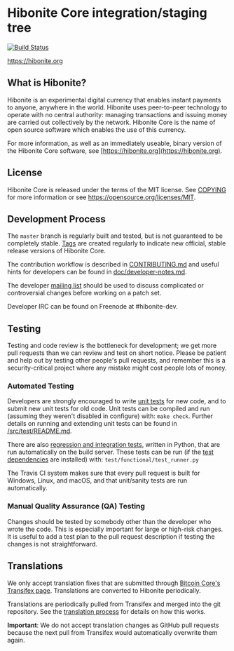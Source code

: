 Hibonite Core integration/staging tree
=====================================

[![Build Status](https://travis-ci.org/hibonite-project/hibonite.svg?branch=master)](https://travis-ci.org/hibonite-project/hibonite)

https://hibonite.org

What is Hibonite?
----------------

Hibonite is an experimental digital currency that enables instant payments to
anyone, anywhere in the world. Hibonite uses peer-to-peer technology to operate
with no central authority: managing transactions and issuing money are carried
out collectively by the network. Hibonite Core is the name of open source
software which enables the use of this currency.

For more information, as well as an immediately useable, binary version of
the Hibonite Core software, see [https://hibonite.org](https://hibonite.org).

License
-------

Hibonite Core is released under the terms of the MIT license. See [COPYING](COPYING) for more
information or see https://opensource.org/licenses/MIT.

Development Process
-------------------

The `master` branch is regularly built and tested, but is not guaranteed to be
completely stable. [Tags](https://github.com/hibonite-project/hibonite/tags) are created
regularly to indicate new official, stable release versions of Hibonite Core.

The contribution workflow is described in [CONTRIBUTING.md](CONTRIBUTING.md)
and useful hints for developers can be found in [doc/developer-notes.md](doc/developer-notes.md).

The developer [mailing list](https://groups.google.com/forum/#!forum/hibonite-dev)
should be used to discuss complicated or controversial changes before working
on a patch set.

Developer IRC can be found on Freenode at #hibonite-dev.

Testing
-------

Testing and code review is the bottleneck for development; we get more pull
requests than we can review and test on short notice. Please be patient and help out by testing
other people's pull requests, and remember this is a security-critical project where any mistake might cost people
lots of money.

### Automated Testing

Developers are strongly encouraged to write [unit tests](src/test/README.md) for new code, and to
submit new unit tests for old code. Unit tests can be compiled and run
(assuming they weren't disabled in configure) with: `make check`. Further details on running
and extending unit tests can be found in [/src/test/README.md](/src/test/README.md).

There are also [regression and integration tests](/test), written
in Python, that are run automatically on the build server.
These tests can be run (if the [test dependencies](/test) are installed) with: `test/functional/test_runner.py`

The Travis CI system makes sure that every pull request is built for Windows, Linux, and macOS, and that unit/sanity tests are run automatically.

### Manual Quality Assurance (QA) Testing

Changes should be tested by somebody other than the developer who wrote the
code. This is especially important for large or high-risk changes. It is useful
to add a test plan to the pull request description if testing the changes is
not straightforward.

Translations
------------

We only accept translation fixes that are submitted through [Bitcoin Core's Transifex page](https://www.transifex.com/projects/p/bitcoin/).
Translations are converted to Hibonite periodically.

Translations are periodically pulled from Transifex and merged into the git repository. See the
[translation process](doc/translation_process.md) for details on how this works.

**Important**: We do not accept translation changes as GitHub pull requests because the next
pull from Transifex would automatically overwrite them again.
